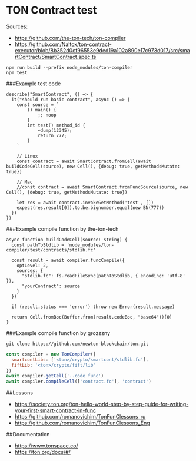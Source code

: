 # TON Contract test

Sources:
 - https://github.com/the-ton-tech/ton-compiler
 - https://github.com/Naltox/ton-contract-executor/blob/8b352d0cf96553e9ded19a102a890e17c973d017/src/smartContract/SmartContract.spec.ts

```
npm run build --prefix node_modules/ton-compiler
npm test
```

###Example test code
```
describe("SmartContract", () => {
  it("should run basic contract", async () => {
    const source = `
        () main() {
            ;; noop
        }
        int test() method_id {
            ~dump(12345);
            return 777;
        }
    `
    
    // Linux
    const contract = await SmartContract.fromCell(await buildCodeCell(source), new Cell(), {debug: true, getMethodsMutate: true})

    // Mac
    //const contract = await SmartContract.fromFuncSource(source, new Cell(), {debug: true, getMethodsMutate: true})

    let res = await contract.invokeGetMethod('test', [])
    expect(res.result[0]).to.be.bignumber.equal(new BN(777))
  })
})
```

###Example compile function by the-ton-tech
```
async function buildCodeCell(source: string) {
  const pathToStdlib = 'node_modules/ton-compiler/test/contracts/stdlib.fc'

  const result = await compiler.funcCompile({
    optLevel: 2,
    sources: {
      "stdlib.fc": fs.readFileSync(pathToStdlib, { encoding: 'utf-8' }),
      "yourContract": source
    }
  })

  if (result.status === 'error') throw new Error(result.message)

  return Cell.fromBoc(Buffer.from(result.codeBoc, "base64"))[0]
}
```

###Example compile function by grozzzny

```
git clone https://github.com/newton-blockchain/ton.git
```

```js
const compiler = new TonCompiler({
  smartcontLibs: ['<ton>/crypto/smartcont/stdlib.fc'],
  fiftLib: '<ton>/crypto/fift/lib'
})
await compiler.getCell('..code func')
await compiler.compileCell(['contract.fc'], 'contract')
```

##Lessons
- https://society.ton.org/ton-hello-world-step-by-step-guide-for-writing-your-first-smart-contract-in-func
- https://github.com/romanovichim/TonFunClessons_ru
- https://github.com/romanovichim/TonFunClessons_Eng

##Documentation
- https://www.tonspace.co/
- https://ton.org/docs/#/